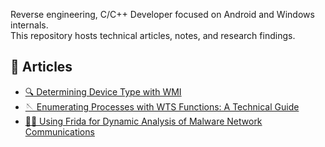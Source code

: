 Reverse engineering, C/C++ Developer focused on Android and Windows internals.  
This repository hosts technical articles, notes, and research findings.

## 📄 Articles

- [🔍 Determining Device Type with WMI](Determining-DeviceType-with-WMI.md)
- [🪡 Enumerating Processes with WTS Functions: A Technical Guide](Enumerating-Processes-with-WTSFuncs.md)
- [🕵️‍♂️ Using Frida for Dynamic Analysis of Malware Network Communications](Using-Frida-for-Dynamic-Analysis.md)

